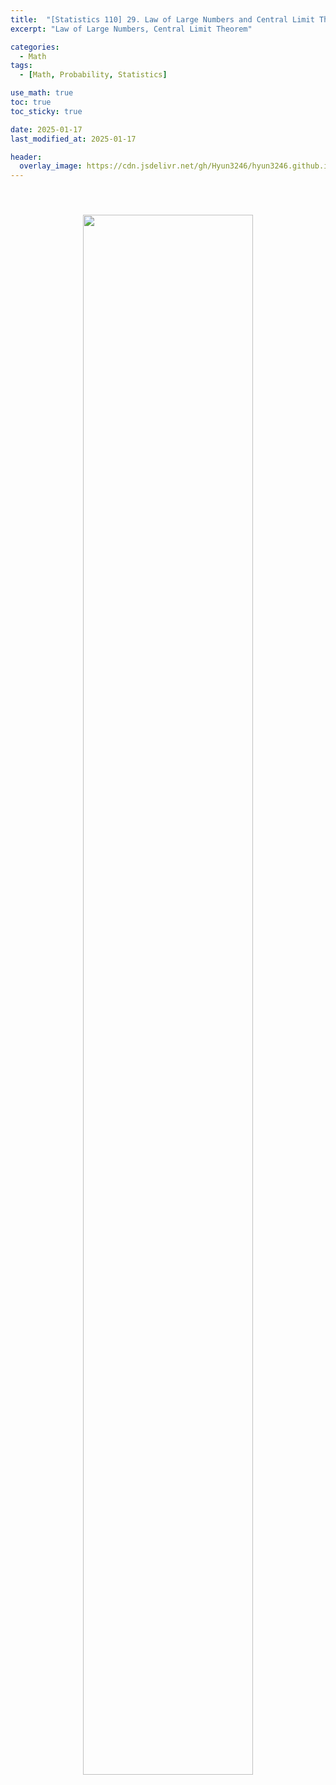 ```yaml
---
title:  "[Statistics 110] 29. Law of Large Numbers and Central Limit Theorem"
excerpt: "Law of Large Numbers, Central Limit Theorem"

categories:
  - Math
tags:
  - [Math, Probability, Statistics]

use_math: true
toc: true
toc_sticky: true

date: 2025-01-17
last_modified_at: 2025-01-17

header:
  overlay_image: https://cdn.jsdelivr.net/gh/Hyun3246/hyun3246.github.io@master/image/overlay image/Statistics 110.png
---
```


<br/>
<figure style="display:block; text-align:center;">
  <img src="https://cdn.jsdelivr.net/gh/Hyun3246/Code-Warehouse@master/Statistics 110/Lec 29.png"
       style="width: 80%; height: auto; margin:10px">
</figure>
<br/>

